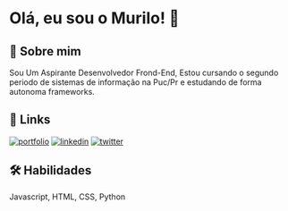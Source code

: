 
# Olá, eu sou o Murilo! 👋


## 🚀 Sobre mim
Sou Um Aspirante Desenvolvedor Frond-End, Estou cursando o segundo periodo de sistemas de informação na Puc/Pr e estudando de forma autonoma frameworks.


## 🔗 Links
[![portfolio](https://img.shields.io/badge/my_portfolio-000?style=for-the-badge&logo=ko-fi&logoColor=white)](https://murilomayer.github.io/Portifolio/index.html)
[![linkedin](https://img.shields.io/badge/linkedin-0A66C2?style=for-the-badge&logo=linkedin&logoColor=white)](hhttps://www.linkedin.com/in/murilomayer)
[![twitter](https://img.shields.io/badge/twitter-1DA1F2?style=for-the-badge&logo=twitter&logoColor=white)](https://twitter.com/omurilomayer)


## 🛠 Habilidades
Javascript, HTML, CSS, Python


